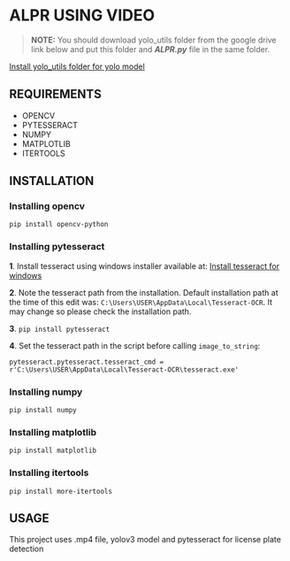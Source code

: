 # ALPR USING VIDEO

> **NOTE:** You should download yolo_utils folder from the google drive link below and put this folder and ***ALPR.py*** file in the same folder.  

[Install yolo_utils folder for yolo model](https://drive.google.com/drive/folders/1Aea2ZMeMf9Teans9awg7AIE2bkiTWJjG?usp=sharing)
## REQUIREMENTS

- OPENCV
- PYTESSERACT
- NUMPY
- MATPLOTLIB
- ITERTOOLS


## INSTALLATION
### Installing opencv
`pip install opencv-python`

### Installing pytesseract
**1**. Install tesseract using windows installer available at: [Install tesseract for windows](https://github.com/UB-Mannheim/tesseract/wiki)

**2**. Note the tesseract path from the installation. Default installation path at the time of this edit was:  `C:\Users\USER\AppData\Local\Tesseract-OCR`. It may change so please check the installation path.

**3**.  `pip install pytesseract`

**4**. Set the tesseract path in the script before calling  `image_to_string`:

`pytesseract.pytesseract.tesseract_cmd = r'C:\Users\USER\AppData\Local\Tesseract-OCR\tesseract.exe'`

### Installing numpy
`pip install numpy`
### Installing matplotlib
`pip install matplotlib`
### Installing itertools
`pip install more-itertools`

## USAGE
This project uses .mp4 file, yolov3 model and pytesseract for license plate detection  


